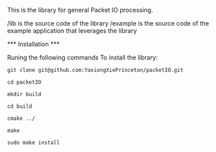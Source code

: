 This is the library for general Packet IO processing.

/lib is the source code of the library
/example is the source code of the example application that leverages the library

*** Installation ***

Runing the following commands To install the library:

```
git clone git@github.com:YaxiongXiePrinceton/packetIO.git 

cd packetIO

mkdir build

cd build 

cmake ../

make

sudo make install

```

